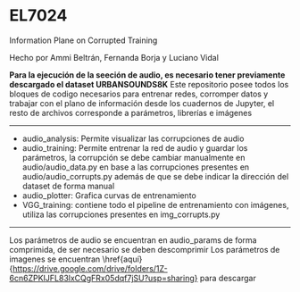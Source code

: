 # EL7024
Information Plane on Corrupted Training

Hecho por Ammi Beltrán, Fernanda Borja y Luciano Vidal

**Para la ejecución de la seeción de audio, es necesario tener previamente descargado el dataset URBANSOUNDS8K**
Este repositorio posee todos los bloques de codigo necesarios para entrenar redes, corromper datos y trabajar con el plano de información desde los cuadernos de Jupyter, el resto de archivos corresponde a parámetros, librerías e imágenes
***
* audio_analysis: Permite visualizar las corrupciones de audio
* audio_training: Permite entrenar la red de audio y guardar los parámetros, la corrupción se debe cambiar manualmente en audio/audio_data.py en base a las corrupciones presentes en audio/audio_corrupts.py además de que se debe indicar la dirección del dataset de forma manual
* audio_plotter: Grafica curvas de entrenamiento
* VGG_training: contiene todo el pipeline de entrenamiento con imágenes, utiliza las corrupciones presentes en img_corrupts.py

***
Los parámetros de audio se encuentran en audio_params de forma comprimida, de ser necesario se deben descomprimir
Los parámetros de imagenes se encuentran \href{aquí}{https://drive.google.com/drive/folders/1Z-6cn6ZPKIJFL83lxCQgFRx05dqf7jSU?usp=sharing} para descargar
